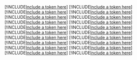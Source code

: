 [!INCLUDE[Include a token here](refs1522518268283/r1.md)]
[!INCLUDE[Include a token here](refs1522518268283/r2.md)]
[!INCLUDE[Include a token here](refs1522518268283/r3.md)]
[!INCLUDE[Include a token here](refs1522518268283/r4.md)]
[!INCLUDE[Include a token here](refs1522518268283/r5.md)]
[!INCLUDE[Include a token here](refs1522518268283/r6.md)]
[!INCLUDE[Include a token here](refs1522518268283/r7.md)]
[!INCLUDE[Include a token here](refs1522518268283/r8.md)]
[!INCLUDE[Include a token here](refs1522518268283/r9.md)]
[!INCLUDE[Include a token here](refs1522518268283/r10.md)]
[!INCLUDE[Include a token here](refs1522518268283/r11.md)]
[!INCLUDE[Include a token here](refs1522518268283/r12.md)]
[!INCLUDE[Include a token here](refs1522518268283/r13.md)]
[!INCLUDE[Include a token here](refs1522518268283/r14.md)]
[!INCLUDE[Include a token here](refs1522518268283/r15.md)]
[!INCLUDE[Include a token here](refs1522518268283/r16.md)]
[!INCLUDE[Include a token here](refs1522518268283/r17.md)]
[!INCLUDE[Include a token here](refs1522518268283/r18.md)]
[!INCLUDE[Include a token here](refs1522518268283/r19.md)]
[!INCLUDE[Include a token here](refs1522518268283/r20.md)]